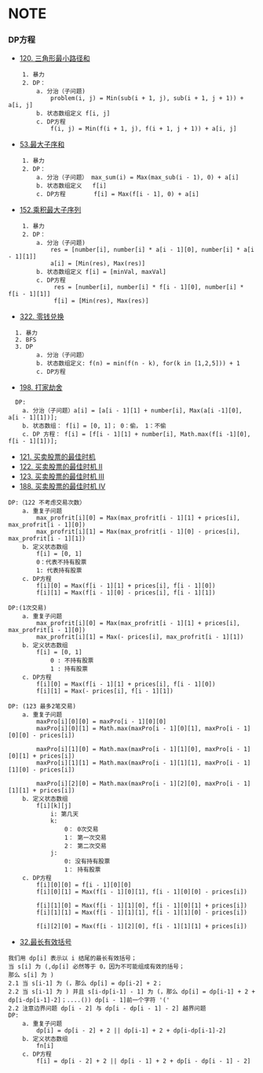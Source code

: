 # NOTE

 
### DP方程
- [120. 三角形最小路径和](https://leetcode-cn.com/problems/triangle/description/)
```
    1. 暴力
    2. DP：
        a. 分治（子问题) 
            problem(i, j) = Min(sub(i + 1, j), sub(i + 1, j + 1)) + a[i, j]
        b. 状态数组定义 f[i, j]
        c. DP方程 
            f(i, j) = Min(f(i + 1, j), f(i + 1, j + 1)) + a[i, j]
```

- [53.最大子序和](https://leetcode-cn.com/problems/maximum-subarray/)
 ```
     1. 暴力
     2. DP：
         a. 分治（子问题） max_sum(i) = Max(max_sub(i - 1), 0) + a[i]
         b. 状态数组定义   f[i]
         c. DP方程        f[i] = Max(f[i - 1], 0) + a[i]
```

- [152.乘积最大子序列](https://leetcode-cn.com/problems/maximum-product-subarray/submissions/)
 ```
     1. 暴力
     2. DP：
         a. 分治（子问题)
             res = [number[i], number[i] * a[i - 1][0], number[i] * a[i - 1][1]]
             a[i] = [Min(res), Max(res)]
         b. 状态数组定义 f[i] = [minVal, maxVal]
         c. DP方程 
              res = [number[i], number[i] * f[i - 1][0], number[i] * f[i - 1][1]]
              f[i] = [Min(res), Max(res)]
```

- [322. 零钱兑换](https://leetcode-cn.com/problems/coin-change/)
```
  1. 暴力
  2. BFS
  3. DP
        a. 分治（子问题）
        b. 状态数组定义: f(n) = min(f(n - k), for(k in [1,2,5])) + 1
        c. DP方程
 ```

- [198. 打家劫舍](https://leetcode-cn.com/problems/house-robber/)
```
  DP:
    a. 分治（子问题）a[i] = [a[i - 1][1] + number[i], Max(a[i -1][0], a[i - 1][1])];
    b. 状态数组： f[i] = [0, 1]； 0：偷， 1：不偷
    c. DP 方程： f[i] = [f[i - 1][1] + number[i], Math.max(f[i -1][0], f[i - 1][1])];
```
* [121. 买卖股票的最佳时机](https://leetcode-cn.com/problems/best-time-to-buy-and-sell-stock/)
* [122. 买卖股票的最佳时机 II](https://leetcode-cn.com/problems/best-time-to-buy-and-sell-stock-ii/)
* [123. 买卖股票的最佳时机 III](https://leetcode-cn.com/problems/best-time-to-buy-and-sell-stock-iii/)
* [188. 买卖股票的最佳时机 IV](https://leetcode-cn.com/problems/best-time-to-buy-and-sell-stock-iv/)

```
DP:（122 不考虑交易次数）
    a. 重复子问题
        max_profrit[i][0] = Max(max_profrit[i - 1][1] + prices[i], max_profrit[i - 1][0])
        max_profrit[i][1] = Max(max_profrit[i - 1][0] - prices[i], max_profrit[i - 1][1])
    b. 定义状态数组
        f[i] = [0, 1]
        0：代表不持有股票
        1: 代表持有股票
    c. DP方程
        f[i][0] = Max(f[i - 1][1] + prices[i], f[i - 1][0])
        f[i][1] = Max(f[i - 1][0] - prices[i], f[i - 1][1])

DP:(1次交易)
    a. 重复子问题
        max_profrit[i][0] = Max(max_profrit[i - 1][1] + prices[i], max_profrit[i - 1][0])
        max_profrit[i][1] = Max(- prices[i], max_profrit[i - 1][1])
    b. 定义状态数组
        f[i] = [0, 1]
            0 : 不持有股票
            1 : 持有股票
    c. DP方程
        f[i][0] = Max(f[i - 1][1] + prices[i], f[i - 1][0])
        f[i][1] = Max(- prices[i], f[i - 1][1])

DP: (123 最多2笔交易)
    a. 重复子问题
        maxPro[i][0][0] = maxPro[i - 1][0][0]
        maxPro[i][0][1] = Math.max(maxPro[i - 1][0][1], maxPro[i - 1][0][0] - prices[i])

        maxPro[i][1][0] = Math.max(maxPro[i - 1][1][0], maxPro[i - 1][0][1] + prices[i])
        maxPro[i][1][1] = Math.max(maxPro[i - 1][1][1], maxPro[i - 1][1][0] - prices[i])

        maxPro[i][2][0] = Math.max(maxPro[i - 1][2][0], maxPro[i - 1][1][1] + prices[i])
    b. 定义状态数组
        f[i][k][j]
            i: 第几天
            k: 
                0： 0次交易
                1： 第一次交易
                2： 第二次交易
            j: 
                0: 没有持有股票
                1： 持有股票
    c. DP方程
        f[i][0][0] = f[i - 1][0][0]
        f[i][0][1] = Max(f[i - 1][0][1], f[i - 1][0][0] - prices[i])

        f[i][1][0] = Max(f[i - 1][1][0], f[i - 1][0][1] + prices[i])
        f[i][1][1] = Max(f[i - 1][1][1], f[i - 1][1][0] - prices[i])

        f[i][2][0] = Max(f[i - 1][2][0], f[i - 1][1][1] + prices[i])
```
- [32.最长有效括号](https://leetcode-cn.com/problems/longest-valid-parentheses/submissions/)
```
我们用 dp[i] 表示以 i 结尾的最长有效括号；
当 s[i] 为 (,dp[i] 必然等于 0，因为不可能组成有效的括号；
那么 s[i] 为 )
2.1 当 s[i-1] 为 (，那么 dp[i] = dp[i-2] + 2；
2.2 当 s[i-1] 为 ) 并且 s[i-dp[i-1] - 1] 为 (，那么 dp[i] = dp[i-1] + 2 + dp[i-dp[i-1]-2]；....()) dp[i - 1]前一个字符 '('
2.2 注意边界问题 dp[i - 2] 与 dp[i - dp[i - 1] - 2] 越界问题
DP:
    a. 重复子问题
        dp[i] = dp[i - 2] + 2 || dp[i-1] + 2 + dp[i-dp[i-1]-2]      
    b. 定义状态数组
        fn[i]
    c. DP方程
        f[i] = dp[i - 2] + 2 || dp[i - 1] + 2 + dp[i - dp[i - 1] - 2]
```
